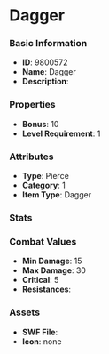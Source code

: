 # Dagger



### Basic Information

- **ID**: 9800572
- **Name**: Dagger
- **Description**: 

### Properties

- **Bonus**: 10
- **Level Requirement**: 1

### Attributes

- **Type**: Pierce    
- **Category**: 1
- **Item Type**: Dagger

### Stats


### Combat Values

- **Min Damage**: 15
- **Max Damage**: 30
- **Critical**: 5
- **Resistances**: 

### Assets

- **SWF File**: 
- **Icon**: none

